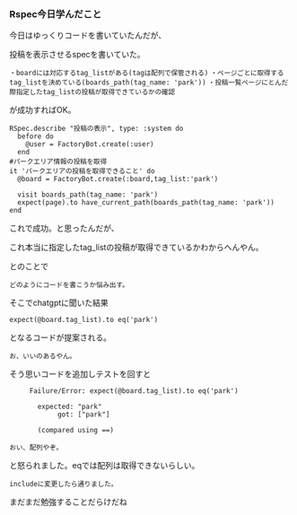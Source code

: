 ### Rspec今日学んだこと

今日はゆっくりコードを書いていたんだが、

投稿を表示させるspecを書いていた。

 `・boardには対応するtag_listがある(tagは配列で保管される)`
 `・ページごとに取得するtag_listを決めている(boards_path(tag_name: 'park'))`
 `・投稿一覧ページにとんだ際指定したtag_listの投稿が取得できているかの確認`

 が成功すればOK。

```
RSpec.describe "投稿の表示", type: :system do
  before do
    @user = FactoryBot.create(:user)
  end
#パークエリア情報の投稿を取得
it 'パークエリアの投稿を取得できること' do
  @board = FactoryBot.create(:board,tag_list:'park')

  visit boards_path(tag_name: 'park')
  expect(page).to have_current_path(boards_path(tag_name: 'park'))
end
```

これで成功。と思ったんだが、

これ本当に指定したtag_listの投稿が取得できているかわからへんやん。

とのことで

`どのようにコードを書こうか悩み出す。`

そこでchatgptに聞いた結果

 `expect(@board.tag_list).to eq('park')`

 となるコードが提案される。

  `お、いいのあるやん。`

  そう思いコードを追加しテストを回すと

  
```
     Failure/Error: expect(@board.tag_list).to eq('park')
     
       expected: "park"
            got: ["park"]
     
       (compared using ==)
```

`おい、配列やぞ。`

と怒られました。eqでは配列は取得できないらしい。

`includeに変更したら通りました。`

まだまだ勉強することだらけだね
